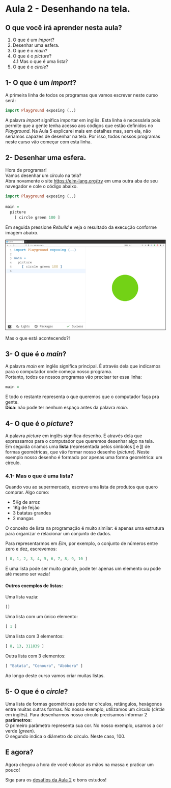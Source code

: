 # Aula 2 - Desenhando na tela.

## O que você irá aprender nesta aula?

1. O que é um *import*?  
2. Desenhar uma esfera.  
3. O que é o *main*?  
4. O que é o *picture*?  
   4.1 Mas o que é uma lista?  
5. O que é o *circle*?  

## 1- O que é um *import*?

A primeira linha de todos os programas que vamos
escrever neste curso será:  

```haskell
import Playground exposing (..)
```

A palavra *import* significa importar em inglês. Esta linha é
necessária pois permite que a gente tenha acesso aos códigos 
que estão definidos no *Playground*. Na Aula 5 explicarei mais 
em detalhes mas, sem ela, não seriamos capazes de desenhar na tela. 
Por isso, todos nossos programas neste curso vão começar com esta linha.

## 2- Desenhar uma esfera.

Hora de programar!  
Vamos desenhar um círculo na tela?  
Abra novamente o site <a href='https://elm-lang.org/try' target='_blank'>https://elm-lang.org/try</a>
em uma outra aba de seu navegador e cole o código abaixo.

```haskell
import Playground exposing (..)

main =
  picture
    [ circle green 100 ]
```

Em seguida pressione *Rebuild* e veja o resultado da execução conforme imagem abaixo.  

![Desenhando um circulo](/resources/elm-lang-try-circulo.png)

Mas o que está acontecendo?!

## 3- O que é o *main*?

A palavra *main* em inglês significa principal.
É através dela que indicamos para o computador
onde começa nosso programa.  
Portanto, todos os nossos programas vão precisar
ter essa linha:

```haskell
main =
```

E todo o restante representa o que queremos que
o computador faça pra gente.  
__Dica__: não pode ter nenhum espaço antes da
palavra *main*. 

## 4- O que é o *picture*?

A palavra *picture* em inglês significa desenho.
É através dela que expressamos para o computador
que queremos desenhar algo na tela.  
Em seguida criamos uma **lista** (representada pelos
símbolos **[** e **]**) de formas geométricas, que 
vão formar nosso desenho (*picture*). Neste exemplo
nosso desenho é formado por apenas uma forma
geométrica: um círculo.

### 4.1- Mas o que é uma lista?

Quando vou ao supermercado, escrevo uma lista
de produtos que quero comprar. Algo como:  
- 5Kg de arroz  
- 1Kg de feijão  
- 3 batatas grandes  
- 2 mangas  

O conceito de lista na programação é muito similar: é
apenas uma estrutura para organizar e relacionar um conjunto
de dados.

Para representarmos em *Elm*, por exemplo, o conjunto de
números entre zero e dez, escrevemos:  
```haskell
[ 0, 1, 2, 3, 4, 5, 6, 7, 8, 9, 10 ]
```
E uma lista pode ser muito grande, pode ter apenas um
elemento ou pode até mesmo ser vazia!

#### Outros exemplos de listas:

Uma lista vazia:  
```haskell
[]
```
Uma lista com um único elemento:  
```haskell
[ 1 ]
```

Uma lista com 3 elementos:  
```haskell
[ 8, 13, 311839 ]
```

Outra lista com 3 elementos:  
```haskell
[ "Batata", "Cenoura", "Abóbora" ]
```

Ao longo deste curso vamos criar muitas listas.

## 5- O que é o *circle*?

Uma lista de formas geométricas pode ter círculos,
retângulos, hexágonos entre muitas outras formas. 
No nosso exemplo, utilizamos um círculo (*circle*
em inglês). Para desenharmos nosso círculo precisamos
informar 2 **parâmetros**:  
O primeiro parâmetro representa sua cor. No nosso
exemplo, usamos a cor verde (*green*).  
O segundo indica o diâmetro do círculo. Neste caso, 100.

## E agora?

Agora chegou a hora de você colocar as mãos na massa
e praticar um pouco!

Siga para os [desafios da Aula 2](/aula_2_desafios.html) e bons estudos!
